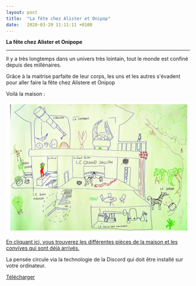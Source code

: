 ```yaml
---
layout: post
title:  "La fête chez Alister et Onipop"
date:   2020-03-29 11:11:11 +0100
---
```


**La fête chez Alister et Onipope**

***
Il y a très longtemps dans un univers très lointain, tout le monde est confiné depuis des millénaires.

Grâce à la maitrise parfaite de leur corps, les uns et les autres s'évadent pour aller faire la fête chez Alistere et Onipop 

Voilà la maison : 

![La Maison](https://raw.githubusercontent.com/edacook/Alistere-et-Onipop/master/assets/PlanAeO.jpg)

[En cliquant ici, vous trouverez les différentes pièces de la maison et les convives qui sont déjà arrivés.](https://discord.gg/rEqBDPk)


La pensée circule via la technologie de la Discord qui doit être installé sur votre ordinateur.

[Télécharger](https://discordapp.com/download)

